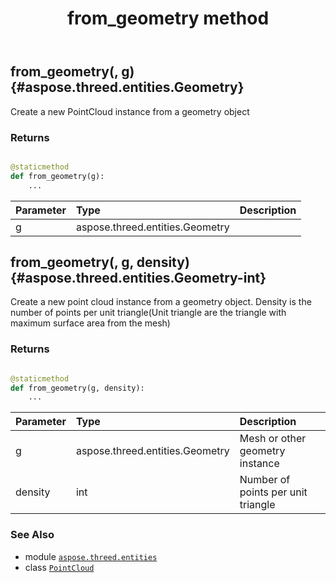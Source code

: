 ﻿---
title: from_geometry method
second_title: Aspose.3D for Python via .NET API References
description: 
type: docs
weight: 60
url: /python-net/aspose.threed.entities/pointcloud/from_geometry/
is_root: false
---

## from_geometry(, g) {#aspose.threed.entities.Geometry}

Create a new PointCloud instance from a geometry object


### Returns 





```python

@staticmethod
def from_geometry(g):
    ...
```


| Parameter | Type | Description |
| :- | :- | :- |
| g | aspose.threed.entities.Geometry |  |


## from_geometry(, g, density) {#aspose.threed.entities.Geometry-int}

Create a new point cloud instance from a geometry object.
Density is the number of points per unit triangle(Unit triangle are the triangle with maximum surface area from the mesh)


### Returns 





```python

@staticmethod
def from_geometry(g, density):
    ...
```


| Parameter | Type | Description |
| :- | :- | :- |
| g | aspose.threed.entities.Geometry | Mesh or other geometry instance |
| density | int | Number of points per unit triangle |



### See Also
* module [`aspose.threed.entities`](../../)
* class [`PointCloud`](/3d/python-net/aspose.threed.entities/pointcloud)
